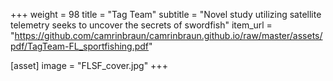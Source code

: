 +++
weight = 98
title = "Tag Team"
subtitle = "Novel study utilizing satellite telemetry seeks to uncover the secrets of swordfish"
item_url = "https://github.com/camrinbraun/camrinbraun.github.io/raw/master/assets/pdf/TagTeam-FL_sportfishing.pdf"

[asset]
  image = "FLSF_cover.jpg"
+++

